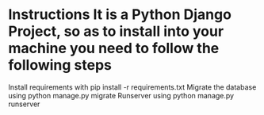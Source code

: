 # Instructions It is a Python Django Project, so as to install into your machine you need to follow the following steps

Install requirements with pip install -r requirements.txt
Migrate the database using python manage.py migrate
Runserver using python manage.py runserver
